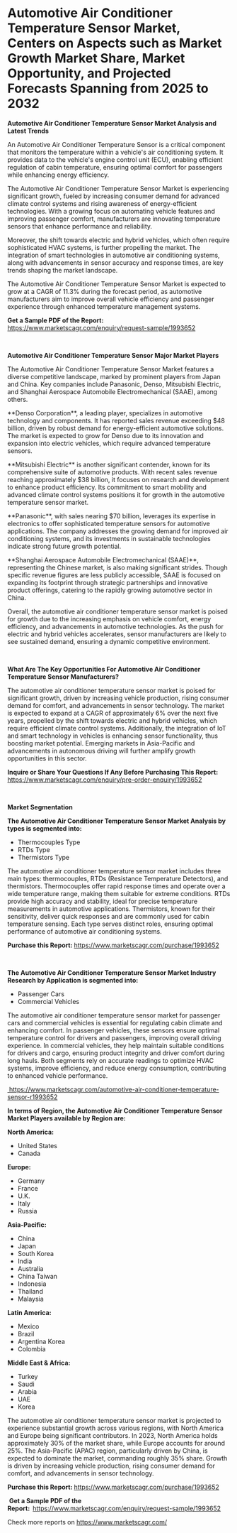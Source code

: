 <p><h1>Automotive Air Conditioner Temperature Sensor Market, Centers on Aspects such as Market Growth Market Share, Market Opportunity, and Projected Forecasts Spanning from 2025 to 2032</h1></p><p><strong>Automotive Air Conditioner Temperature Sensor Market Analysis and Latest Trends</strong></p>
<p><p>An Automotive Air Conditioner Temperature Sensor is a critical component that monitors the temperature within a vehicle's air conditioning system. It provides data to the vehicle's engine control unit (ECU), enabling efficient regulation of cabin temperature, ensuring optimal comfort for passengers while enhancing energy efficiency. </p><p>The Automotive Air Conditioner Temperature Sensor Market is experiencing significant growth, fueled by increasing consumer demand for advanced climate control systems and rising awareness of energy-efficient technologies. With a growing focus on automating vehicle features and improving passenger comfort, manufacturers are innovating temperature sensors that enhance performance and reliability. </p><p>Moreover, the shift towards electric and hybrid vehicles, which often require sophisticated HVAC systems, is further propelling the market. The integration of smart technologies in automotive air conditioning systems, along with advancements in sensor accuracy and response times, are key trends shaping the market landscape. </p><p>The Automotive Air Conditioner Temperature Sensor Market is expected to grow at a CAGR of 11.3% during the forecast period, as automotive manufacturers aim to improve overall vehicle efficiency and passenger experience through enhanced temperature management systems.</p></p>
<p><strong>Get a Sample PDF of the Report:&nbsp;</strong> <a href="https://www.marketscagr.com/enquiry/request-sample/1993652?utm_campaign=1789&utm_medium=2&utm_source=Github&utm_content=ia&utm_term=15012025&utm_id=automotive-air-conditioner-temperature-sensor">https://www.marketscagr.com/enquiry/request-sample/1993652</a></p>
<p>&nbsp;</p>
<p><strong>Automotive Air Conditioner Temperature Sensor Major Market Players</strong></p>
<p><p>The Automotive Air Conditioner Temperature Sensor Market features a diverse competitive landscape, marked by prominent players from Japan and China. Key companies include Panasonic, Denso, Mitsubishi Electric, and Shanghai Aerospace Automobile Electromechanical (SAAE), among others.</p><p>**Denso Corporation**, a leading player, specializes in automotive technology and components. It has reported sales revenue exceeding $48 billion, driven by robust demand for energy-efficient automotive solutions. The market is expected to grow for Denso due to its innovation and expansion into electric vehicles, which require advanced temperature sensors.</p><p>**Mitsubishi Electric** is another significant contender, known for its comprehensive suite of automotive products. With recent sales revenue reaching approximately $38 billion, it focuses on research and development to enhance product efficiency. Its commitment to smart mobility and advanced climate control systems positions it for growth in the automotive temperature sensor market.</p><p>**Panasonic**, with sales nearing $70 billion, leverages its expertise in electronics to offer sophisticated temperature sensors for automotive applications. The company addresses the growing demand for improved air conditioning systems, and its investments in sustainable technologies indicate strong future growth potential.</p><p>**Shanghai Aerospace Automobile Electromechanical (SAAE)**, representing the Chinese market, is also making significant strides. Though specific revenue figures are less publicly accessible, SAAE is focused on expanding its footprint through strategic partnerships and innovative product offerings, catering to the rapidly growing automotive sector in China.</p><p>Overall, the automotive air conditioner temperature sensor market is poised for growth due to the increasing emphasis on vehicle comfort, energy efficiency, and advancements in automotive technologies. As the push for electric and hybrid vehicles accelerates, sensor manufacturers are likely to see sustained demand, ensuring a dynamic competitive environment.</p></p>
<p>&nbsp;</p>
<p><strong>What Are The Key Opportunities For Automotive Air Conditioner Temperature Sensor Manufacturers?</strong></p>
<p><p>The automotive air conditioner temperature sensor market is poised for significant growth, driven by increasing vehicle production, rising consumer demand for comfort, and advancements in sensor technology. The market is expected to expand at a CAGR of approximately 6% over the next five years, propelled by the shift towards electric and hybrid vehicles, which require efficient climate control systems. Additionally, the integration of IoT and smart technology in vehicles is enhancing sensor functionality, thus boosting market potential. Emerging markets in Asia-Pacific and advancements in autonomous driving will further amplify growth opportunities in this sector.</p></p>
<p><strong>Inquire or Share Your Questions If Any Before Purchasing This Report:</strong> <a href="https://www.marketscagr.com/enquiry/pre-order-enquiry/1993652?utm_campaign=1789&utm_medium=2&utm_source=Github&utm_content=ia&utm_term=15012025&utm_id=automotive-air-conditioner-temperature-sensor">https://www.marketscagr.com/enquiry/pre-order-enquiry/1993652</a></p>
<p>&nbsp;</p>
<p><strong>Market Segmentation</strong></p>
<p><strong>The Automotive Air Conditioner Temperature Sensor Market Analysis by types is segmented into:</strong></p>
<p><ul><li>Thermocouples Type</li><li>RTDs Type</li><li>Thermistors Type</li></ul></p>
<p><p>The automotive air conditioner temperature sensor market includes three main types: thermocouples, RTDs (Resistance Temperature Detectors), and thermistors. Thermocouples offer rapid response times and operate over a wide temperature range, making them suitable for extreme conditions. RTDs provide high accuracy and stability, ideal for precise temperature measurements in automotive applications. Thermistors, known for their sensitivity, deliver quick responses and are commonly used for cabin temperature sensing. Each type serves distinct roles, ensuring optimal performance of automotive air conditioning systems.</p></p>
<p><strong>Purchase this Report:&nbsp;</strong><a href="https://www.marketscagr.com/purchase/1993652?utm_campaign=1789&utm_medium=2&utm_source=Github&utm_content=ia&utm_term=15012025&utm_id=automotive-air-conditioner-temperature-sensor">https://www.marketscagr.com/purchase/1993652</a></p>
<p>&nbsp;</p>
<p><strong>The Automotive Air Conditioner Temperature Sensor Market Industry Research by Application is segmented into:</strong></p>
<p><ul><li>Passenger Cars</li><li>Commercial Vehicles</li></ul></p>
<p><p>The automotive air conditioner temperature sensor market for passenger cars and commercial vehicles is essential for regulating cabin climate and enhancing comfort. In passenger vehicles, these sensors ensure optimal temperature control for drivers and passengers, improving overall driving experience. In commercial vehicles, they help maintain suitable conditions for drivers and cargo, ensuring product integrity and driver comfort during long hauls. Both segments rely on accurate readings to optimize HVAC systems, improve efficiency, and reduce energy consumption, contributing to enhanced vehicle performance.</p></p>
<p><a href="https://www.marketscagr.com/automotive-air-conditioner-temperature-sensor-r1993652?utm_campaign=1789&utm_medium=2&utm_source=Github&utm_content=ia&utm_term=15012025&utm_id=automotive-air-conditioner-temperature-sensor">&nbsp;https://www.marketscagr.com/automotive-air-conditioner-temperature-sensor-r1993652</a></p>
<p><strong>In terms of Region, the Automotive Air Conditioner Temperature Sensor Market Players available by Region are:</strong></p>
<p>
    <p> <strong> North America: </strong>
        <ul>
            <li>United States</li>
            <li>Canada</li>
        </ul>
        </p> 
    <p> <strong> Europe: </strong>
        <ul>
            <li>Germany</li>
            <li>France</li>
            <li>U.K.</li>
            <li>Italy</li>
            <li>Russia</li>
        </ul>
        </p> 
    <p> <strong> Asia-Pacific: </strong>
        <ul>
            <li>China</li>
            <li>Japan</li>
            <li>South Korea</li>
            <li>India</li>
            <li>Australia</li>
            <li>China Taiwan</li>
            <li>Indonesia</li>
            <li>Thailand</li>
            <li>Malaysia</li>
        </ul>
        </p> 
    <p> <strong> Latin America: </strong>
        <ul>
            <li>Mexico</li>
            <li>Brazil</li>
            <li>Argentina Korea</li>
            <li>Colombia</li>
        </ul>
        </p> 
    <p> <strong> Middle East & Africa: </strong>
        <ul>
            <li>Turkey</li>
            <li>Saudi</li>
            <li>Arabia</li>
            <li>UAE</li>
            <li>Korea</li>
        </ul>
    </p>
    </p>
<p><p>The automotive air conditioner temperature sensor market is projected to experience substantial growth across various regions, with North America and Europe being significant contributors. In 2023, North America holds approximately 30% of the market share, while Europe accounts for around 25%. The Asia-Pacific (APAC) region, particularly driven by China, is expected to dominate the market, commanding roughly 35% share. Growth is driven by increasing vehicle production, rising consumer demand for comfort, and advancements in sensor technology.</p></p>
<p><strong>Purchase this Report: </strong><a href="https://www.marketscagr.com/purchase/1993652?utm_campaign=1789&utm_medium=2&utm_source=Github&utm_content=ia&utm_term=15012025&utm_id=automotive-air-conditioner-temperature-sensor">https://www.marketscagr.com/purchase/1993652</a></p>
<p>&nbsp;<strong>Get a Sample PDF of the Report:&nbsp;&nbsp;</strong><a href="https://www.marketscagr.com/enquiry/request-sample/1993652?utm_campaign=1789&utm_medium=2&utm_source=Github&utm_content=ia&utm_term=15012025&utm_id=automotive-air-conditioner-temperature-sensor">https://www.marketscagr.com/enquiry/request-sample/1993652</a></p>
<p><strong></strong></p>
<p>Check more reports on <a href="https://www.marketscagr.com/?utm_campaign=1789&utm_medium=2&utm_source=Github&utm_content=ia&utm_term=15012025&utm_id=automotive-air-conditioner-temperature-sensor">https://www.marketscagr.com/</a></p>